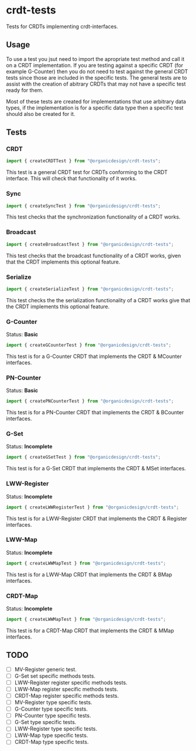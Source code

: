# crdt-tests

Tests for CRDTs implementing crdt-interfaces.

## Usage

To use a test you jsut need to import the apropriate test method and call it on a CRDT implementation. If you are testing against a specific CRDT (for example G-Counter) then you do not need to test against the general CRDT tests since those are included in the specific tests. The general tests are to assist with the creation of abitrary CRDTs that may not have a specific test ready for them.

Most of these tests are created for implementations that use arbitrary data types, if the implementation is for a specific data type then a specific test should also be created for it.

## Tests

### CRDT

```javascript
import { createCRDTTest } from "@organicdesign/crdt-tests";
```

This test is a general CRDT test for CRDTs conforming to the CRDT interface. This will check that functionality of it works.

### Sync

```javascript
import { createSyncTest } from "@organicdesign/crdt-tests";
```

This test checks that the synchronization functionality of a CRDT works.

### Broadcast

```javascript
import { createBroadcastTest } from "@organicdesign/crdt-tests";
```

This test checks that the broadcast functionality of a CRDT works, given that the CRDT implements this optional feature.

### Serialize

```javascript
import { createSerializeTest } from "@organicdesign/crdt-tests";
```

This test checks the the serialization functionality of a CRDT works give that the CRDT implements this optional feature.

### G-Counter

Status: **Basic**

```javascript
import { createGCounterTest } from "@organicdesign/crdt-tests";
```

This test is for a G-Counter CRDT that implements the CRDT & MCounter interfaces.

### PN-Counter

Status: **Basic**

```javascript
import { createPNCounterTest } from "@organicdesign/crdt-tests";
```

This test is for a PN-Counter CRDT that implements the CRDT & BCounter interfaces.

### G-Set

Status: **Incomplete**

```javascript
import { createGSetTest } from "@organicdesign/crdt-tests";
```

This test is for a G-Set CRDT that implements the CRDT & MSet interfaces.

### LWW-Register

Status: **Incomplete**

```javascript
import { createLWWRegisterTest } from "@organicdesign/crdt-tests";
```

This test is for a LWW-Register CRDT that implements the CRDT & Register interfaces.

### LWW-Map

Status: **Incomplete**

```javascript
import { createLWWMapTest } from "@organicdesign/crdt-tests";
```

This test is for a LWW-Map CRDT that implements the CRDT & BMap interfaces.

### CRDT-Map

Status: **Incomplete**

```javascript
import { createLWWMapTest } from "@organicdesign/crdt-tests";
```

This test is for a CRDT-Map CRDT that implements the CRDT & MMap interfaces.

## TODO

- [ ] MV-Register generic test.
- [ ] G-Set set specific methods tests.
- [ ] LWW-Register register specific methods tests.
- [ ] LWW-Map register specific methods tests.
- [ ] CRDT-Map register specific methods tests.
- [ ] MV-Register type specific tests.
- [ ] G-Counter type specific tests.
- [ ] PN-Counter type specific tests.
- [ ] G-Set type specific tests.
- [ ] LWW-Register type specific tests.
- [ ] LWW-Map type specific tests.
- [ ] CRDT-Map type specific tests.
